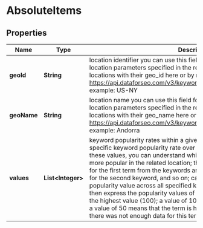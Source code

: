 

# AbsoluteItems


## Properties

| Name | Type | Description | Notes |
|------------ | ------------- | ------------- | -------------|
|**geoId** | **String** | location identifier you can use this field for matching obtained results with location parameters specified in the request see the full list of available locations with their geo_id here or by making a separate request to https://api.dataforseo.com/v3/keywords_data/dataforseo_trends/locations example: US-NY |  [optional] |
|**geoName** | **String** | location name you can use this field for matching obtained results with location parameters specified in the request see the full list of available locations with their geo_name here or by making a separate request to https://api.dataforseo.com/v3/keywords_data/dataforseo_trends/locations example: Andorra |  [optional] |
|**values** | **List&lt;Integer&gt;** | keyword popularity rates within a given location represents location-specific keyword popularity rate over the specified time range; using these values, you can understand which of the specified keywords is more popular in the related location; the first value in the array is provided for the first term from the keywords array, the second value is provided for the second keyword, and so on; calculation: we determine the highest popularity value across all specified keywords within a given location, and then express the popularity values of each keyword as a percentage of the highest value (100); a value of 100 is the peak popularity for the term a value of 50 means that the term is half as popular a value of 0 means there was not enough data for this term |  [optional] |



